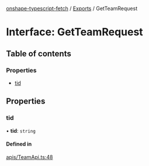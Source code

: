 [onshape-typescript-fetch](../README.md) / [Exports](../modules.md) / GetTeamRequest

# Interface: GetTeamRequest

## Table of contents

### Properties

- [tid](GetTeamRequest.md#tid)

## Properties

### tid

• **tid**: `string`

#### Defined in

[apis/TeamApi.ts:48](https://github.com/toebes/onshape-typescript-fetch/blob/3e11ae1/apis/TeamApi.ts#L48)

